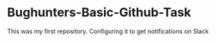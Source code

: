 # Bughunters-Basic-Github-Task
This was my first repository. Configuring it to get notifications on Slack 
